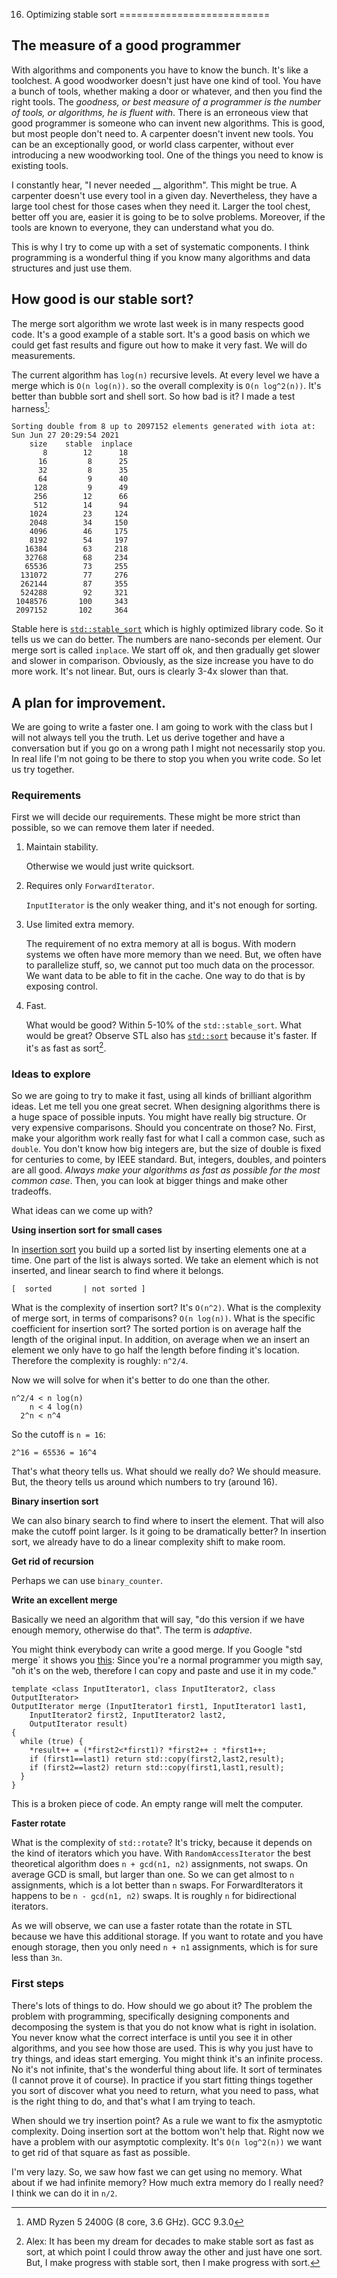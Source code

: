 16. Optimizing stable sort
==========================

## The measure of a good programmer

With algorithms and components you have to know the bunch.
It's like a toolchest.
A good woodworker doesn't just have one kind of tool.
You have a bunch of tools, whether making a door or whatever,
and then you find the right tools.
The *goodness, or best measure of a programmer
is the number of tools, or algorithms, he is fluent with*.
There is an erroneous view that good programmer is someone 
who can invent new algorithms.
This is good, but most people don't need to.
A carpenter doesn't invent new tools.
You can be an exceptionally good, or world class carpenter, without
ever introducing a new woodworking tool.
One of the things you need to know is existing tools.

I constantly hear, "I never needed __ algorithm".
This might be true. 
A carpenter doesn't use every tool in a given day.
Nevertheless, they have a large tool chest for those
cases when they need it.
Larger the tool chest, better off you are,
easier it is going to be to solve problems.
Moreover, if the tools are known to everyone,
they can understand what you do.

This is why I try to come up with a set of systematic components.
I think programming is a wonderful thing if you know many algorithms
and data structures and just use them.


## How good is our stable sort?

The merge sort algorithm we wrote last week is in 
many respects good code.
It's a good example of a stable sort.
It's a good basis on which we could get fast results and figure out how to make it very fast.
We will do measurements.

The current algorithm has `log(n)` recursive levels.
At every level we have a merge which is `O(n log(n))`.
so the overall complexity is `O(n log^2(n))`.
It's better than bubble sort and shell sort.
So how bad is it?
I made a test harness[^pc-info]:

    Sorting double from 8 up to 2097152 elements generated with iota at: Sun Jun 27 20:29:54 2021
        size	stable	inplace	
           8	    12	    18	
          16	     8	    25	
          32	     8	    35	
          64	     9	    40	
         128	     9	    49	
         256	    12	    66	
         512	    14	    94	
        1024	    23	   124	
        2048	    34	   150	
        4096	    46	   175	
        8192	    54	   197	
       16384	    63	   218	
       32768	    68	   234	
       65536	    73	   255	
      131072	    77	   276	
      262144	    87	   355	
      524288	    92	   321	
     1048576	   100	   343	
     2097152	   102	   364

Stable here is [`std::stable_sort`][cpp-stable-sort]
which is highly optimized library code.
So it tells us we can do better.
The numbers are nano-seconds per element.
Our merge sort is called `inplace`.
We start off ok, and then gradually get slower and slower in comparison.
Obviously, as the size increase you have to do more work.
It's not linear.
But, ours is clearly 3-4x slower than that.

[^pc-info]: AMD Ryzen 5 2400G (8 core, 3.6 GHz). GCC 9.3.0

[cpp-stable-sort]: https://en.cppreference.com/w/cpp/algorithm/stable_sort

## A plan for improvement.

We are going to write a faster one.
I am going to work with the class but I will not always tell you
the truth.
Let us derive together and have a conversation but if you go on a wrong path I might not
necessarily stop you.
In real life I'm not going to be there to stop you when you write code.
So let us try together.

### Requirements

First we will decide our requirements.
These might be more strict than possible,
so we can remove them later if needed.

1. Maintain stability.

    Otherwise we would just write quicksort.

2. Requires only `ForwardIterator`.

    `InputIterator` is the only weaker thing, and it's not enough for
    sorting.

3. Use limited extra memory.

    The requirement of no extra memory at all is bogus.
    With modern systems we often have more memory than we need.
    But, we often have to parallelize stuff,
    so, we cannot put too much data on the processor.
    We want data to be able to fit in the cache.
    One way to do that is by exposing control.

4. Fast.

    What would be good?
    Within 5-10% of the `std::stable_sort`.
    What would be great?
    Observe STL also has [`std::sort`][cpp-sort] because it's faster.
    If it's as fast as sort[^dream].

[^dream]: Alex: It has been my dream for decades 
    to make stable sort as fast as sort,
    at which point I could throw away the other and just have one sort.
    But, I make progress with stable sort, then I make progress with sort.

[cpp-sort]: https://en.cppreference.com/w/cpp/algorithm/sort

### Ideas to explore

So we are going to try to make it fast, using all kinds of brilliant algorithm
ideas.
Let me tell you one great secret.
When designing algorithms there is a huge space of possible inputs.
You might have really big structure.
Or very expensive comparisons.
Should you concentrate on those?
No. First, make your algorithm
work really fast for what I call a common case, such as `double`.
You don't know how big integers are, but
the size of double is fixed for centuries to come,
by IEEE standard.
But, integers, doubles, and pointers are all good.
*Always make your algorithms as fast as possible
for the most common case*.
Then, you can look at bigger things and make other tradeoffs.

What ideas can we come up with?

**Using insertion sort for small cases**

In [insertion sort][insertion-sort] you build up a sorted list by inserting elements
one at a time.
One part of the list is always sorted.
We take an element which is not inserted,
and linear search to find where it belongs.

    [  sorted       | not sorted ]

What is the complexity of insertion sort?
It's `O(n^2)`. 
What is the complexity of merge sort, in terms of comparisons?
`O(n log(n))`.
What is the specific coefficient for insertion sort?
The sorted portion is on average half the length of the original input.
In addition, on average when we an insert an element we
only have to go half the length before finding it's location.
Therefore the complexity
is roughly: `n^2/4`.

Now we will solve for when it's better to do one than the other.

    n^2/4 < n log(n)
        n < 4 log(n)
      2^n < n^4

So the cutoff is `n = 16`:

    2^16 = 65536 = 16^4

That's what theory tells us.
What should we really do?
We should measure.
But, the theory tells us around which numbers to try (around 16).

[insertion-sort]: https://en.wikipedia.org/wiki/Insertion_sort

**Binary insertion sort**

We can also binary search to find where to insert the element.
That will also make the cutoff point larger.
Is it going to be dramatically better?
In insertion sort, we already have to do a linear complexity
shift to make room.

**Get rid of recursion**

Perhaps we can use `binary_counter`.

**Write an excellent merge**

Basically we need an algorithm that will say, 
"do this version if we have enough memory,
otherwise do that".
The term is *adaptive*.

You might think everybody can write a good merge.
If you Google "std merge` it shows you [this][merge-code]:
Since you're a normal programmer
you migth say, "oh it's on the web, therefore I can copy and paste and use
it in my code." 

    template <class InputIterator1, class InputIterator2, class OutputIterator>
    OutputIterator merge (InputIterator1 first1, InputIterator1 last1,
        InputIterator2 first2, InputIterator2 last2,
        OutputIterator result)
    {
      while (true) {
        *result++ = (*first2<*first1)? *first2++ : *first1++;
        if (first1==last1) return std::copy(first2,last2,result);
        if (first2==last2) return std::copy(first1,last1,result);
      }
    }

This is a broken piece of code.
An empty range will melt the computer.

[merge-code]: https://web.archive.org/web/20130812111552/https://www.cplusplus.com/reference/algorithm/merge/

**Faster rotate**


What is the complexity of `std::rotate`?
It's tricky, because it depends on the kind of iterators which you have.
With `RandomAccessIterator` the best theoretical algorithm
does `n + gcd(n1, n2)` assignments, not swaps.
On average GCD is small, but larger than one.
So we can get almost to `n` assignments, which is a lot better
than `n` swaps.
For ForwardIterators it happens to be `n - gcd(n1, n2)` swaps.
It is roughly `n` for bidirectional iterators.

As we will observe, we can use a faster rotate than the rotate in STL
because we have this additional storage.
If you want to rotate and you have enough storage,
then you only need `n + n1` assignments,
which is for sure less than `3n`.


### First steps

There's lots of things to do.
How should we go about it?
The problem the problem with programming, specifically designing components
and decomposing the system is that you do not know what is right in isolation.
You never know what the correct interface is
until you see it in other algorithms,
and you see how those are used.
This is why you just have to try things, and ideas start emerging.
You might think it's an infinite process.
No it's not infinite, that's the wonderful thing about life.
It sort of terminates (I cannot prove it of course).
In practice if you start fitting things together you sort of discover what
you need to return,
what you need to pass,
what is the right thing to do, and that's what
I am trying to teach.


When should we try insertion point?
As a rule we want to fix the asmyptotic complexity.
Doing insertion sort at the bottom won't help that.
Right now we have a problem with our asymptotic complexity.
It's `O(n log^2(n))` we want to get rid of that square
as fast as possible.

I'm very lazy.
So, we saw how fast we can get using no memory.
What about if we had infinite memory?
How much extra memory do I really need?
I think we can do it in `n/2`.

